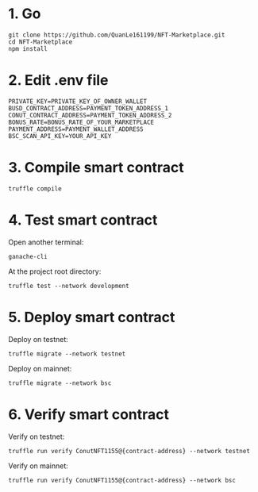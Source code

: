 # 1. Go
```
git clone https://github.com/QuanLe161199/NFT-Marketplace.git
cd NFT-Marketplace
npm install
```
# 2. Edit .env file
```
PRIVATE_KEY=PRIVATE_KEY_OF_OWNER_WALLET
BUSD_CONTRACT_ADDRESS=PAYMENT_TOKEN_ADDRESS_1
CONUT_CONTRACT_ADDRESS=PAYMENT_TOKEN_ADDRESS_2
BONUS_RATE=BONUS_RATE_OF_YOUR_MARKETPLACE
PAYMENT_ADDRESS=PAYMENT_WALLET_ADDRESS
BSC_SCAN_API_KEY=YOUR_API_KEY
```
# 3. Compile smart contract
```
truffle compile
```
# 4. Test smart contract
Open another terminal:
```
ganache-cli
```
At the project root directory:
```
truffle test --network development
```
# 5. Deploy smart contract
Deploy on testnet:
```
truffle migrate --network testnet
```

Deploy on mainnet:
```
truffle migrate --network bsc
```
# 6. Verify  smart contract
Verify on testnet:
```
truffle run verify ConutNFT1155@{contract-address} --network testnet
```
Verify on mainnet:
```
truffle run verify ConutNFT1155@{contract-address} --network bsc
```
